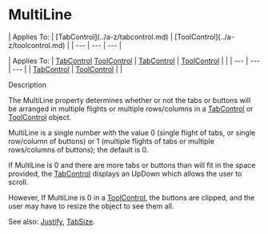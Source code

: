




<h1 class="heading"><span class="name">MultiLine</span></h1>
| Applies To: | [TabControl](../a-z/tabcontrol.md) | [ToolControl](../a-z/toolcontrol.md) |
| --- | --- | ---  |

| Applies To: | [TabControl](../a-z/tabcontrol.md) [ToolControl](../a-z/toolcontrol.md) | [TabControl](../a-z/tabcontrol.md) | [ToolControl](../a-z/toolcontrol.md) |  |
| --- | --- | ---  |
| [TabControl](../a-z/tabcontrol.md) | [ToolControl](../a-z/toolcontrol.md) |  |


Description


The MultiLine property determines whether or not the tabs or buttons will be arranged in multiple flights or multiple rows/columns in a [TabControl](../a-z/tabcontrol.md) or [ToolControl](../a-z/toolcontrol.md) object.


MultiLine is a single number with the value 0 (single flight of tabs, or single row/column of buttons) or 1 (multiple flights of tabs or multiple rows/columns of buttons); the default is 0.


If MultiLine is 0 and there are more tabs or buttons than will fit in the space provided, the [TabControl](../a-z/tabcontrol.md) displays an UpDown which allows the user to scroll.


However, If MultiLine is 0 in a [ToolControl](../a-z/toolcontrol.md), the buttons are clipped, and the user may have to resize the object to see them all.


See also: [Justify](../a-z/justify.md), [TabSize](../a-z/tabsize.md).



